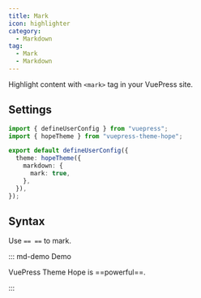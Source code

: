 ```yaml
---
title: Mark
icon: highlighter
category:
  - Markdown
tag:
  - Mark
  - Markdown
---
```


Highlight content with `<mark>` tag in your VuePress site.

<!-- more -->

## Settings

```ts twoslash {7} title=".vuepress/config.ts"
import { defineUserConfig } from "vuepress";
import { hopeTheme } from "vuepress-theme-hope";

export default defineUserConfig({
  theme: hopeTheme({
    markdown: {
      mark: true,
    },
  }),
});
```

## Syntax

Use `== ==` to mark.

::: md-demo Demo

VuePress Theme Hope is ==powerful==.

:::
